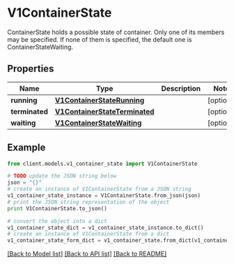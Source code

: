 # V1ContainerState

ContainerState holds a possible state of container. Only one of its members may be specified. If none of them is specified, the default one is ContainerStateWaiting.

## Properties
Name | Type | Description | Notes
------------ | ------------- | ------------- | -------------
**running** | [**V1ContainerStateRunning**](V1ContainerStateRunning.md) |  | [optional] 
**terminated** | [**V1ContainerStateTerminated**](V1ContainerStateTerminated.md) |  | [optional] 
**waiting** | [**V1ContainerStateWaiting**](V1ContainerStateWaiting.md) |  | [optional] 

## Example

```python
from client.models.v1_container_state import V1ContainerState

# TODO update the JSON string below
json = "{}"
# create an instance of V1ContainerState from a JSON string
v1_container_state_instance = V1ContainerState.from_json(json)
# print the JSON string representation of the object
print V1ContainerState.to_json()

# convert the object into a dict
v1_container_state_dict = v1_container_state_instance.to_dict()
# create an instance of V1ContainerState from a dict
v1_container_state_form_dict = v1_container_state.from_dict(v1_container_state_dict)
```
[[Back to Model list]](../README.md#documentation-for-models) [[Back to API list]](../README.md#documentation-for-api-endpoints) [[Back to README]](../README.md)


